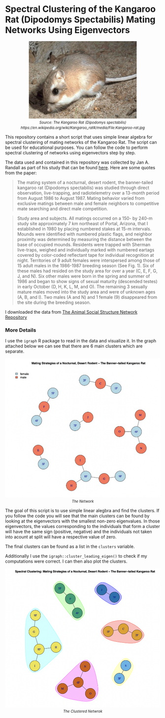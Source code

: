 # Spectral Clustering of the Kangaroo Rat (Dipodomys Spectabilis) Mating Networks Using Eigenvectors

<p align="center">
  <img src="Kangaroo-rat.jpg" width="350" height="250"/>
   <br>
  <em><small>Source: The Kangaroo Rat (Dipodomys spectabilis) https://en.wikipedia.org/wiki/Kangaroo_rat#/media/File:Kangaroo-rat.jpg</small></em>
</p>


This repository contains a short script that uses simple linear algebra for spectral clustering of mating networks of the Kangaroo Rat. The script can be used for educational purposes. You can follow the code to perform spectral clustering of networks using eigenvectors step by step. 

The data used and contained in this repository was collected by Jan A. Randall as part of his study that can be found [here](https://link.springer.com/article/10.1007/BF00172173). Here are some quotes from the paper:

> The mating system of a nocturnal, desert rodent, the banner-tailed kangaroo rat (Dipodomys spectabilis) was studied through direct observation, live-trapping, and radiotelemetry over a 13-month period from August 1986 to August 1987. Mating behavior varied from exclusive matings between male and female neighbors to competitive mate searching and direct male competition.

> Study area and subjects. All matings occurred on a 150- by 240-m study site approximately 7 km northeast of Portal, Arizona, that I established in 1980 by placing numbered stakes at 15-m intervals. Mounds were identified with numbered plastic flags, and neighbor proximity was determined by measuring the distance between the base of occupied mounds. Residents were trapped with Sherman live-traps, weighed and individually marked with numbered eartags covered by color-coded reflectant tape for individual recognition at night.
Territories of 9 adult females were interspersed among those of 15 adult males in the 1986-1987 breeding season (See Fig. 1). Six of these males had resided on the study area for over a year (C, E, F, G, J, and N). Six other males were born in the spring and summer of 1986 and began to show signs of sexual maturity (descended testes) in early October (D, H, K, L, M, and O). The remaining 3 sexually mature males moved into the study area and were of unknown ages (A, B, and I). Two males (A and N) and 1 female (9) disappeared from the site during the breeding season.

I downloaded the data from [The Animal Social Structure Network Repository](https://github.com/bansallab/asnr)

### More Details

I use the `igraph` R package to read in the data and visualize it. In the graph attached below we can see that there are 6 main clusters which are separate. 

<p align="center">
  <img src="Networks.png", height = "450", weight = "500"/>
   <br>
  <em><small>The Network</small></em>
</p>



  
The goal of this script is to use simple linear alegbra and find the clusters. If you follow the code you will see that the main clusters can be found by looking at the eigenvectors with the smallest non-zero eigenvalues. In those eigenvectors, the values corresponding to the individuals that form a cluster will have the same sign (positive, negative) and the individuals not taken into acount at split will have a respective value of zero. 

The final clusters can be found as a list in the `clusters` variable. 

Additionally I use the `igraph::cluster_leading_eigen()` to check if my computations were correct. I can then also plot the clusters.

<p align="center">
  <img src="NetworksClusters.png", height = 450, weight = "500"/>
   <br>
  <em><small>The Clustered Netwrok</small></em>
</p>


